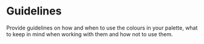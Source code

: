 # Guidelines

Provide guidelines on how and when to use the colours in your palette, what to keep in mind when working with them and how not to use them.
